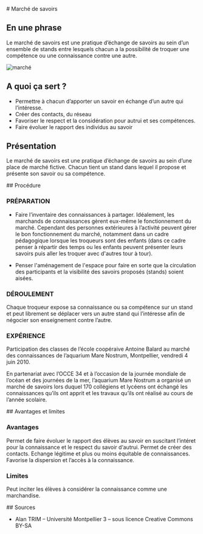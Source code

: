 # Marché de savoirs

## En une phrase  

Le marché de savoirs est une pratique d’échange de savoirs au sein d’un ensemble de stands entre lesquels chacun a la possibilité de troquer une compétence ou une connaissance contre une autre.

![marché](http://www.citoyendedemain.net/img/pratiques/prat07.jpg)

## A quoi ça sert ?

* Permettre à chacun d’apporter un savoir en échange d’un autre qui l’intéresse.
* Créer des contacts, du réseau
* Favoriser le respect  et la considération pour autrui et ses compétences.
* Faire évoluer le rapport des individus au savoir

## Présentation

Le marché de savoirs est une pratique d’échange de savoirs au sein d’une place de marché fictive. Chacun tient un stand dans lequel il propose et présente son savoir ou sa compétence. 

## Procédure

### PRÉPARATION

* Faire l’inventaire des connaissances à partager.
Idéalement, les marchands de connaissances gèrent eux-même le fonctionnement du marché. Cependant des personnes extérieures à l’activité peuvent gérer le bon fonctionnement du marché, notamment dans un cadre pédagogique lorsque les troqueurs sont des enfants (dans ce cadre penser à répartir des temps ou les enfants peuvent présenter leurs savoirs puis aller les troquer avec d'autres tour à tour).

* Penser l'aménagement de l'espace pour faire en sorte que la circulation des participants et la visibilité des savoirs proposés (stands) soient aisées.


### DÉROULEMENT

Chaque troqueur expose sa connaissance ou sa compétence sur un stand et peut librement se déplacer vers un autre stand qui l’intéresse afin de négocier son enseignement contre l’autre.

### EXPÉRIENCE

Participation des classes de l’école coopéraive Antoine Balard au marché des connaissances de l’aquarium Mare Nostrum, Montpellier, vendredi 4 juin 2010.

En partenariat avec l’OCCE 34 et à l’occasion de la journée mondiale de l’océan et des journées de la mer, l’aquarium Mare Nostrum a organisé un marché de savoirs lors duquel 170 collégiens et lycéens ont échangé les connaissances qu’ils ont apprit et les travaux qu’ils ont réalisé au cours de l’année scolaire.

## Avantages et limites

### Avantages
Permet de faire évoluer le rapport des élèves au savoir en suscitant l’intéret pour la connaissance et le respect du savoir d‘autrui.
Permet de créer des contacts.
Echange légitime et plus ou moins équitable de connaissances.
Favorise la dispersion et l’accès à la connaissance.

### Limites
Peut inciter les élèves à considérer la connaissance comme une marchandise.

## Sources

* Alan TRIM – Université Montpellier 3 – sous licence Creative Commons BY-SA

